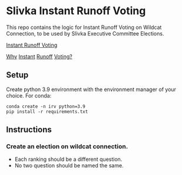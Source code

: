 # Slivka Instant Runoff Voting

This repo contains the logic for Instant Runoff Voting on Wildcat Connection, to be used by Slivka Executive Committee Elections. 

[Instant Runoff Voting](https://en.wikipedia.org/wiki/Instant-runoff_voting)

[Why](https://www.fairvote.org/rcv#rcvbenefits) [Instant](https://www.cgpgrey.com/blog/the-alternative-vote-explained.html) [Runoff](https://www2.isye.gatech.edu/~jjb/papers/stv.pdf) [Voting?](https://ncase.me/ballot/)

## Setup

Create python 3.9 environment with the environment manager of your choice. For conda:
```shell
conda create -n irv python=3.9
pip install -r requirements.txt
```

## Instructions

### Create an election on wildcat connection. 
+ Each ranking should be a different question.
+ No two question should be named the same.
